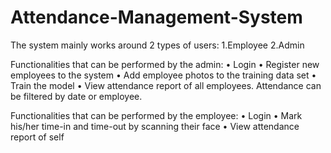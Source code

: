 # Attendance-Management-System

The system mainly works around 2 types of users:
1.Employee
2.Admin

Functionalities that can be performed by the admin:
• Login
• Register new employees to the system
• Add employee photos to the training data set
• Train the model
• View attendance report of all employees. Attendance can be filtered by date or employee.

Functionalities that can be performed by the employee:
• Login
• Mark his/her time-in and time-out by scanning their face
• View attendance report of self


